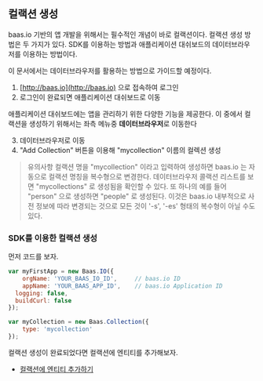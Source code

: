 ## 컬랙션 생성

baas.io 기반의 앱 개발을 위해서는 필수적인 개념이 바로 컬랙션이다. 컬랙션 생성 방법은 두 가지가 있다. SDK를 이용하는 방법과 애플리케이션 대쉬보드의 데이터브라우저를 이용하는 방법이다.

이 문서에서는 데이터브라우저를 활용하는 방법으로 가이드할 예정이다.

1. [http://baas.io](http://baas.io) 으로 접속하여 로그인
2. 로그인이 완료되면 애플리케이션 대쉬보드로 이동

애플리케이션 대쉬보드에는 앱을 관리하기 위한 다양한 기능을 제공한다. 이 중에서 컬랙션을 생성하기 위해서는 좌측 메뉴중 **데이터브라우저**로 이동한다

3. 데이터브라우저로 이동
4. "Add Collection" 버튼을 이용해 "mycollection" 이름의 컬렉션 생성

> 유의사항
> 컬랙션 명을 "mycollection" 이라고 입력하여 생성하면 baas.io 는 자동으로 컬랙션 명칭을 복수형으로 변경한다. 
> 데이터브라우저 콜랙션 리스트를 보면 "mycollections" 로 생성됨을 확인할 수 있다.
> 또 하나의 예를 들어 "person" 으로 생성하면 "people" 로 생성된다.
> 이것은 baas.io 내부적으로 사전 정보에 따라 변경되는 것으로 모든 것이 '-s', '-es' 형태의 복수형이 아닐 수도 있다.


### SDK를 이용한 컬랙션 생성

먼저 코드를 보자.

``` js
var myFirstApp = new Baas.IO({
	orgName: 'YOUR_BAAS_IO_ID',		// baas.io ID
	appName: 'YOUR_BAAS_APP_ID',	// baas.io Application ID
  logging: false,
  buildCurl: false
});

var myCollection = new Baas.Collection({
	type: 'mycollection'
});
```

컬랙션 생성이 완료되었다면 컬랙션에 엔티티를 추가해보자.

* [컬랙션에 엔티티 추가하기](/_doc/collection/update)
